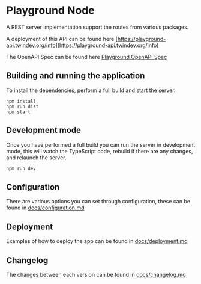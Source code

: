 # Playground Node

A REST server implementation support the routes from various packages.

A deployment of this API can be found here [https://playground-api.twindev.org/info](https://playground-api.twindev.org/info)

The OpenAPI Spec can be found here [Playground OpenAPI Spec](https://editor-next.swagger.io/?url=https://raw.githubusercontent.com/twinfoundation/playground/refs/heads/next/apps/playground-node/docs/open-api/spec.json)

## Building and running the application

To install the dependencies, perform a full build and start the server.

```shell
npm install
npm run dist
npm start
```

## Development mode

Once you have performed a full build you can run the server in development mode, this will watch the TypeScript code, rebuild if there are any changes, and relaunch the server.

```shell
npm run dev
```

## Configuration

There are various options you can set through configuration, these can be found in [docs/configuration.md](docs/configuration.md)

## Deployment

Examples of how to deploy the app can be found in [docs/deployment.md](docs/deployment.md)

## Changelog

The changes between each version can be found in [docs/changelog.md](docs/changelog.md)

